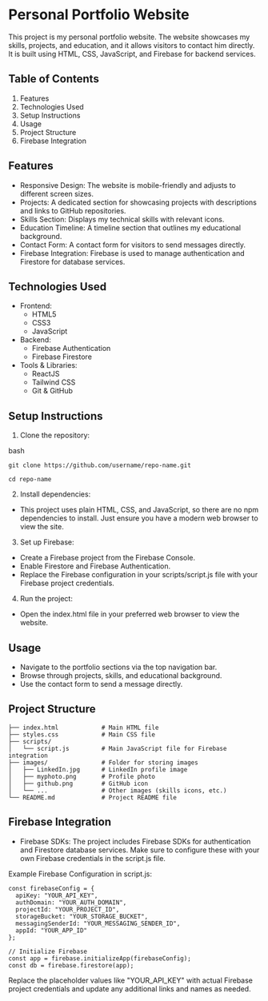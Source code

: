 
# Personal Portfolio Website

This project is my personal portfolio website. The website showcases my skills, projects, and education, and it allows visitors to contact him directly. It is built using HTML, CSS, JavaScript, and Firebase for backend services.




## Table of Contents
1. Features
2. Technologies Used
3. Setup Instructions
4. Usage
5. Project Structure
6. Firebase Integration

## Features

- Responsive Design: The website is mobile-friendly and adjusts to different screen sizes.
- Projects: A dedicated section for showcasing projects with descriptions and links to GitHub repositories.
- Skills Section: Displays my technical skills with relevant icons.
- Education Timeline: A timeline section that outlines my educational background.
- Contact Form: A contact form for visitors to send messages directly.
- Firebase Integration: Firebase is used to manage authentication and Firestore for database services.


## Technologies Used

- Frontend:
    - HTML5
    - CSS3
    - JavaScript
- Backend:
    - Firebase Authentication
    - Firebase Firestore
- Tools & Libraries:
    - ReactJS
    - Tailwind CSS
    - Git & GitHub
## Setup Instructions

1. Clone the repository:

bash

```git clone https://github.com/username/repo-name.git```

```cd repo-name```

2. Install dependencies:
- This project uses plain HTML, CSS, and JavaScript, so there are no npm dependencies to install. Just ensure you have a modern web browser to view the site.

3. Set up Firebase:
- Create a Firebase project from the Firebase Console.
- Enable Firestore and Firebase Authentication.
- Replace the Firebase configuration in your scripts/script.js file with your Firebase project credentials.
4. Run the project:
- Open the index.html file in your preferred web browser to view the website.

## Usage
- Navigate to the portfolio sections via the top navigation bar.
- Browse through projects, skills, and educational background.
- Use the contact form to send a message directly.


## Project Structure

```.
├── index.html            # Main HTML file
├── styles.css            # Main CSS file
├── scripts/
│   └── script.js         # Main JavaScript file for Firebase integration
├── images/               # Folder for storing images
│   ├── LinkedIn.jpg      # LinkedIn profile image
│   ├── myphoto.png       # Profile photo
│   ├── github.png        # GitHub icon
│   └── ...               # Other images (skills icons, etc.)
└── README.md             # Project README file
```
## Firebase Integration 
- Firebase SDKs: The project includes Firebase SDKs for authentication and Firestore database services. Make sure to configure these with your own Firebase credentials in the script.js file.

Example Firebase Configuration in script.js:
```
const firebaseConfig = {
  apiKey: "YOUR_API_KEY",
  authDomain: "YOUR_AUTH_DOMAIN",
  projectId: "YOUR_PROJECT_ID",
  storageBucket: "YOUR_STORAGE_BUCKET",
  messagingSenderId: "YOUR_MESSAGING_SENDER_ID",
  appId: "YOUR_APP_ID"
};

// Initialize Firebase
const app = firebase.initializeApp(firebaseConfig);
const db = firebase.firestore(app);
```
Replace the placeholder values like "YOUR_API_KEY" with actual Firebase project credentials and update any additional links and names as needed.